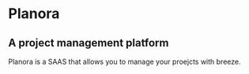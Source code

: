 # Planora
## A project management platform
Planora is a SAAS that allows you to manage your proejcts with breeze.